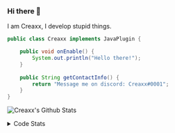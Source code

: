 ### Hi there 👋

I am Creaxx, I develop stupid things. 

```java
public class Creaxx implements JavaPlugin {

    public void onEnable() {
        System.out.println("Hello there!");
    }
    
    public String getContactInfo() {
        return "Message me on discord: Creaxx#0001";
    }
}
```

![Creaxx's Github Stats](https://github-readme-stats.vercel.app/api?username=CreaxxOG&show_icons=true&theme=dark&count_private=true)

<details>
  <summary>Code Stats</summary>

<!--START_SECTION:waka-->
![Code Time](http://img.shields.io/badge/Code%20Time-1%2C047%20hrs%2022%20mins-blue)

![Lines of code](https://img.shields.io/badge/From%20Hello%20World%20I%27ve%20Written-166%20lines%20of%20code-blue)

**🐱 My GitHub Data** 

> 🏆 1,089 Contributions in the Year 2022
 > 
> 📦 66.2 kB Used in GitHub's Storage 
 > 
> 🚫 Not Opted to Hire
 > 
> 📜 4 Public Repositories 
 > 
> 🔑 2 Private Repositories  
 > 
**I'm an Early 🐤** 

```text
🌞 Morning    39 commits     █░░░░░░░░░░░░░░░░░░░░░░░░   5.45% 
🌆 Daytime    352 commits    ████████████░░░░░░░░░░░░░   49.23% 
🌃 Evening    309 commits    ██████████░░░░░░░░░░░░░░░   43.22% 
🌙 Night      15 commits     ░░░░░░░░░░░░░░░░░░░░░░░░░   2.1%

```
📅 **I'm Most Productive on Saturday** 

```text
Monday       66 commits     ██░░░░░░░░░░░░░░░░░░░░░░░   9.23% 
Tuesday      81 commits     ██░░░░░░░░░░░░░░░░░░░░░░░   11.33% 
Wednesday    107 commits    ███░░░░░░░░░░░░░░░░░░░░░░   14.97% 
Thursday     110 commits    ███░░░░░░░░░░░░░░░░░░░░░░   15.38% 
Friday       106 commits    ███░░░░░░░░░░░░░░░░░░░░░░   14.83% 
Saturday     158 commits    █████░░░░░░░░░░░░░░░░░░░░   22.1% 
Sunday       87 commits     ███░░░░░░░░░░░░░░░░░░░░░░   12.17%

```


📊 **This Week I Spent My Time On** 

```text
💬 Programming Languages: 
Java                     10 hrs 43 mins      ███████████████████████░░   94.0% 
XML                      22 mins             ░░░░░░░░░░░░░░░░░░░░░░░░░   3.35% 
GitIgnore file           12 mins             ░░░░░░░░░░░░░░░░░░░░░░░░░   1.8% 
YAML                     5 mins              ░░░░░░░░░░░░░░░░░░░░░░░░░   0.75% 
Kotlin                   0 secs              ░░░░░░░░░░░░░░░░░░░░░░░░░   0.08%

🔥 Editors: 
IntelliJ                 11 hrs 24 mins      █████████████████████████   100.0%

```

**I Mostly Code in Java** 

```text
Java                     13 repos            ███████████████████░░░░░░   76.47% 
Kotlin                   3 repos             ████░░░░░░░░░░░░░░░░░░░░░   17.65% 
EJS                      1 repo              █░░░░░░░░░░░░░░░░░░░░░░░░   5.88%

```



 Last Updated on 31/12/2022 01:35:51 UTC
<!--END_SECTION:waka-->
</details>
